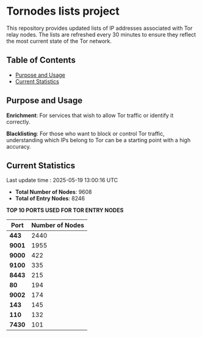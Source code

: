 # Tornodes lists project

This repository provides updated lists of IP addresses associated with Tor relay nodes. The lists are refreshed every 30 minutes to ensure they reflect the most current state of the Tor network.

## Table of Contents

- [Purpose and Usage](#purpose-and-usage)
- [Current Statistics](#current-statistics)


## Purpose and Usage

**Enrichment**: For services that wish to allow Tor traffic or identify it correctly.

**Blacklisting**: For those who want to block or control Tor traffic, understanding which IPs belong to Tor can be a starting point with a high accuracy.

## Current Statistics

Last update time : 2025-05-19 13:00:16 UTC

- **Total Number of Nodes**: 9608
- **Total of Entry Nodes**: 8246

**TOP 10 PORTS USED FOR TOR ENTRY NODES**

| **Port** | **Number of Nodes** |
|------|-----------------|
| **443**   | 2440  |
| **9001**   | 1955  |
| **9000**   | 422  |
| **9100**   | 335  |
| **8443**   | 215  |
| **80**   | 194  |
| **9002**   | 174  |
| **143**   | 145  |
| **110**   | 132  |
| **7430**   | 101  |

